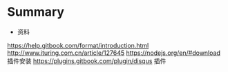 # Summary

* 资料

https://help.gitbook.com/format/introduction.html
http://www.ituring.com.cn/article/127645
https://nodejs.org/en/#download 插件安装
https://plugins.gitbook.com/plugin/disqus 插件